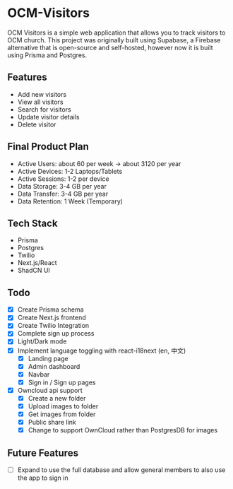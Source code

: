 # OCM-Visitors
OCM Visitors is a simple web application that allows you to track visitors to OCM church. This project was originally built using Supabase, a Firebase alternative that is open-source and self-hosted, however now it is built using Prisma and Postgres. 


## Features
- Add new visitors
- View all visitors
- Search for visitors
- Update visitor details
- Delete visitor

## Final Product Plan
- Active Users: about 60 per week -> about 3120 per year
- Active Devices: 1-2 Laptops/Tablets
- Active Sessions: 1-2 per device
- Data Storage: 3-4 GB per year
- Data Transfer: 3-4 GB per year
- Data Retention: 1 Week (Temporary)

## Tech Stack
- Prisma
- Postgres 
- Twilio
- Next.js/React
- ShadCN UI


## Todo
- [x] Create Prisma schema
- [x] Create Next.js frontend  
- [x] Create Twilio Integration
- [x] Complete sign up process
- [x] Light/Dark mode
- [x] Implement language toggling with react-i18next (en, 中文) 
    - [x] Landing page
    - [x] Admin dashboard
    - [x] Navbar
    - [x] Sign in / Sign up pages
- [x] Owncloud api support
    - [x] Create a new folder
    - [x] Upload images to folder
    - [x] Get images from folder
    - [x] Public share link
    - [x] Change to support OwnCloud rather than PostgresDB for images
## Future Features
- [ ] Expand to use the full database and allow general members to also use the app to sign in
